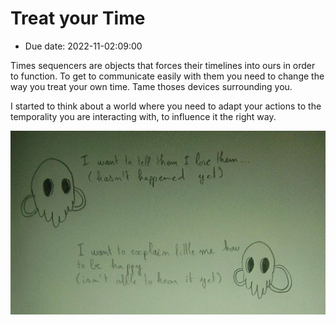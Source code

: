 # Treat your Time

- Due date: 2022-11-02:09:00

Times sequencers are objects that forces their timelines into ours in order to function. To get to communicate easily with them you need to change the way you treat your own time. Tame thoses devices surrounding you.

I started to think about a world where you need to adapt your actions to the temporality you are interacting with, to influence it the right way.

![pitch2](img/pitch2.jpg)